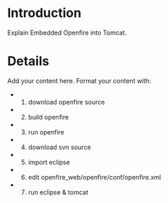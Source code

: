 # Introduction #

Explain Embedded Openfire into Tomcat.



# Details #

Add your content here.  Format your content with:
  * 1. download openfire source
  * 2. build openfire
  * 3. run openfire
  * 4. download svn source
  * 5. import eclipse
  * 6. edit openfire\_web/openfire/conf/openfire.xml
  * 7. run eclipse & tomcat
